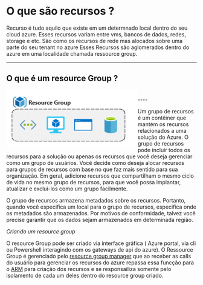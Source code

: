 # O que são recursos ?

Recurso é tudo aquilo que existe em um determnado local dentro do seu cloud azure. 
Esses recursos variam entre vms, bancos de dados, redes, storage e etc. São como os recursos de rede mas alocados sobre uma parte do seu tenant no azure
Esses Recursos são aglomerados dentro do azure em uma localidade chamada ressource group.

----

## O que é um resource Group ?
<img src="img/image-32.png" align="left" />
</br>
----

Um grupo de recursos é um contêiner que mantém os recursos relacionados a uma solução do Azure. O grupo de recursos pode incluir todos os recursos para a solução ou apenas os recursos que você deseja gerenciar como um grupo de usuários. 
Você decide como deseja alocar recursos para grupos de recursos com base no que faz mais sentido para sua organização. 
Em geral, adicione recursos que compartilham o mesmo ciclo de vida no mesmo grupo de recursos, para que você possa implantar, atualizar e excluí-los como um grupo facilmente.

O grupo de recursos armazena metadados sobre os recursos. 
Portanto, quando você especifica um local para o grupo de recursos, especifica onde os metadados são armazenados. Por motivos de conformidade, talvez você precise garantir que os dados sejam armazenados em determinada região.

*Criando um resource group*

O resource Group pode ser criado via interface gráfica ( Azure portal, via cli ou Powershell interagindo com os gateways de api do azure).
O Ressource Group é gerenciado pelo [resource group manager](https://docs.microsoft.com/en-us/azure/azure-resource-manager/management/overview) que ao receber as calls do usuário para gerenciar os recursos do azure repassa essa funcção para o [ARM](https://www.google.com/search?client=firefox-b-d&q=azure+arm) para criação dos recursos e se responsailiza somente pelo isolamento de cada um deles dentro do resource group criado.
